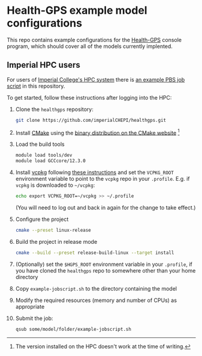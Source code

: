 # Health-GPS example model configurations

This repo contains example configurations for the [Health-GPS](../healthgps/) console program, which should cover all of the models currently implented.

## Imperial HPC users

For users of [Imperial College's HPC system](https://www.imperial.ac.uk/computational-methods/hpc/) there is [an example PBS job script](example-jobscript.sh) in this repository.

To get started, follow these instructions after logging into the HPC:

1. Clone the `healthgps` repository:

    ```sh
    git clone https://github.com/imperialCHEPI/healthgps.git
    ```

1. Install [CMake] using the [binary distribution on the CMake website] [^1]

1. Load the build tools

    ```sh
    module load tools/dev
    module load GCCcore/12.3.0
    ```

1. Install [vcpkg] following [these instructions] and set the `VCPKG_ROOT` environment variable to point to the `vcpkg` repo in your `.profile`. E.g. if `vcpkg` is downloaded to `~/vcpkg`:

    ```sh
    echo export VCPKG_ROOT=~/vcpkg >> ~/.profile
    ```

    (You will need to log out and back in again for the change to take effect.)

1. Configure the project

    ```sh
    cmake --preset linux-release
    ```

1. Build the project in release mode

    ```sh
    cmake --build --preset release-build-linux --target install
    ```

1. (Optionally) set the `$HGPS_ROOT` environment variable in your `.profile`, if you have cloned the `healthgps` repo to somewhere other than your home directory

1. Copy `example-jobscript.sh` to the directory containing the model

1. Modify the required resources (memory and number of CPUs) as appropriate

1. Submit the job:

    ```sh
    qsub some/model/folder/example-jobscript.sh
    ```

[CMake]: https://cmake.org
[binary distribution on the CMake website]: https://cmake.org/download/
[vcpkg]: https://vcpkg.io/en/
[these instructions]: https://learn.microsoft.com/en-us/vcpkg/get_started/get-started?pivots=shell-cmd#1---set-up-vcpkg
[^1]: The version installed on the HPC doesn't work at the time of writing.
